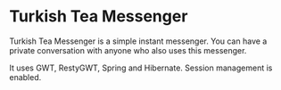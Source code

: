 # Turkish Tea Messenger

Turkish Tea Messenger is a simple instant messenger. You can have a private conversation with anyone who also uses this messenger.

It uses GWT, RestyGWT, Spring and Hibernate. Session management is enabled.
